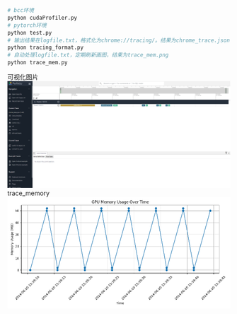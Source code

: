 ```bash
# bcc环境
python cudaProfiler.py
# pytorch环境
python test.py
# 输出结果在logfile.txt，格式化为chrome://tracing/。结果为chrome_trace.json
python tracing_format.py
# 自动处理logfile.txt，定期刷新画图，结果为trace_mem.png
python trace_mem.py
```

可视化图片
![chrome_trace](./patent/chrome_trace.png)
trace_memory
![trace_mem](./trace_mem.png)